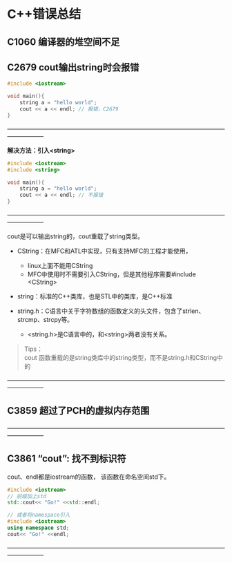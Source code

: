 # C++错误总结

## C1060 编译器的堆空间不足

## C2679 cout输出string时会报错
```cpp
#include <iostream>

void main(){
    string a = "hello world";
    cout << a << endl; // 报错，C2679
}
```
——————————————————————————————————————————      

**解决方法：引入\<string>**

```cpp
#include <iostream>
#include <string>

void main(){
    string a = "hello world";
    cout << a << endl; // 不报错
}
```

——————————————————————————————————————————      

cout是可以输出string的，cout重载了string类型。  

- CString：在MFC和ATL中实现，只有支持MFC的工程才能使用，
    - linux上面不能用CString
    - MFC中使用时不需要引入CString，但是其他程序需要#include \<CString>

- string：标准的C++类库，也是STL中的类库，是C++标准
    
- string.h：C语言中关于字符数组的函数定义的头文件，包含了strlen、strcmp、strcpy等。
    - \<string.h>是C语言中的，和\<string>两者没有关系。

> Tips：    
> cout 函数重载的是string类库中的string类型，而不是string.h和CString中的    

——————————————————————————————————————————      


## C3859 超过了PCH的虚拟内存范围

——————————————————————————————————————————      

## C3861 “cout”: 找不到标识符

cout、endl都是iostream的函数，
该函数在命名空间std下。

```cpp
#include <iostream>
// 前缀加上std
std::cout<< "Go!" <<std::endl;

// 或者将namespace引入
#include <iostream>
using namespace std;
cout<< "Go!" <<endl;


```
——————————————————————————————————————————      
